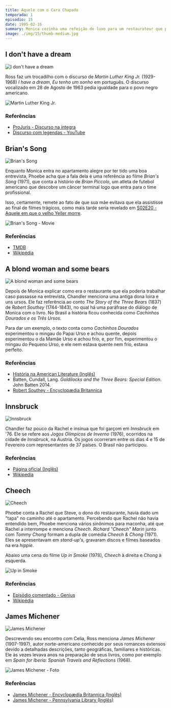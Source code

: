 ```yaml
---
title: Aquele com o Cara Chapado
temporada: 1
episodio: 15
date: 1995-02-16
summary: Monica cozinha uma refeição de luxo para um restaurateur que procura um novo chef, mas, infelizmente, ele está chapado.
image: ./img/15/thumb-medium.jpg
---
```


## I don't have a dream

![I don't have a dream](./img/15/i-don-t-have-a-dream.png)

<cena>
  <chandler
    original="- I don't have a dream."
    traducao="- Eu não tenho um sonho."
  />
  <ross
    original="- Ah, the lesser known I Don't Have a Dream speech."
    traducao="- Esse discurso é menos conhecido."
  />
</cena>

Ross faz um trocadilho com o discurso de *Martin Luther King Jr.* (1929-1968)
*I have a dream*, *Eu tenho um sonho* em português. O discurso vocalizado em
28 de Agosto de 1963 pedia igualdade para o povo negro americano.

![Martin Luther King Jr.](./img/15/martin-luther-king-jr.jpg)

### Referências

- [ProJuris - Discurso na íntegra](https://www.projuris.com.br/i-have-a-dream-de-martin-luther-king-jr-na-integra)
- [Discurso com legendas - YouTube](https://www.youtube.com/watch?v=fz_7luovxPc)

## Brian's Song

![Brian's Song](./img/15/brian-s-song.png)

<cena>
  <monica
    original="- Oh, I love my life. I love my life."
    traducao="- Eu adoro a minha vida!"
  />
  <phoebe
    original="- Brian's Song."
    traducao="- Brian's Song."
  />
</cena>

Enquanto Monica entra no apartamento alegre por ter tido uma boa entrevista, Phoebe
acha que a fala dela é uma referência ao filme *Brian's Song* (1971), que conta a
histório de *Brian Piccolo*, um atleta de futebol americano que descobre um câncer
terminal logo que entra para o time profissional.

Isso, certamente, remete ao fato de que sua mãe evitava que ela assistisse ao final
de filmes trágicos, como mais tarde seria revelado em
[S02E20 - Aquele em que o velho Yeller morre](/temporada/2/episodio/20/).

![Brian's Song - Movie](./img/15/brian-s-song-movie.jpg)

### Referências

- [TMDB](https://www.themoviedb.org/movie/18047-brian-s-song)
- [Wikipédia](https://en.wikipedia.org/wiki/Brian%27s_Song)

## A blond woman and some bears

![A blond woman and some bears](./img/15/a-blond-woman-and-some-bears.png)

<cena>
  <monica
    original="- It's not too big, not too small. It's just right."
    traducao="- Não é nem grande nem pequeno, é perfeito."
  />
  <chandler
    original="- Was it formerly owned by a blond woman and some bears?"
    traducao="- A antiga dona era loira e tinha ursos?"
  />
</cena>

Depois de Monica explicar como era o restaurante que ela poderia trabalhar caso
passasse na entrevista, Chandler menciona uma antiga dona loira e uns ursos. Ele
faz referência ao conto *The Story of the Three Bears* (1837) de *Robert Southey*
(1744-1843), no qual há uma paráfrase do diálogo de Monica com o livro.
No Brasil a história ficou conhecida como *Cachinhos Dourados e os Três Ursos*.

Para dar um exemplo, o texto conta como *Cachinhos Dourados* experimentou o mingau
do Papai Urso e achou quente, depois experimentou o da Mamãe Urso e achou frio, e,
por fim, experimentou o mingau do Pequeno Urso, e ele nem estava quente nem frio,
estava perfeito.

### Referências

- [História na American Literature (Inglês)](https://americanliterature.com/childrens-stories/goldilocks-and-the-three-bears)
- Batten, Cundall, Lang. *Goldilocks and the Three Bears: Special Edition*. John Batten 2014.
- [Robert Southey - Encyclopædia Britannica](https://www.britannica.com/biography/Robert-Southey)

## Innsbruck

![Innsbruck](./img/15/innsbruck.png)

<cena>
  <rachel
    original="- [...] And I've sort of been maintaining my amateur status so that I can waitress in the Olympics."
    traducao="- [...] E eu continuo sendo amadora para poder competir nas Olimpíadas."
  />
  <chandler
    original="- You know, I don't mean to brag, but I waited tables at Innsbruck in '76. Amuse-bouche?"
    traducao="- Não quero me gabar, mas fui garçom em Innsbruck, em '76. Amuse-bouche?"
  />
</cena>

Chandler faz pouco da Rachel e insinua que foi garçom em *Innsbruck* em '76. Ele se
refere aos *Jogos Olímpicos de Inverno* (1976), ocorridos na cidade de *Innsbruck*,
na Áustria. Os jogos ocorreram entre os dias 4 e 15 de Fevereiro com representantes
de 37 países. O Brasil não participou.

### Referências

- [Página oficial (Inglês)](https://www.olympic.org/innsbruck-1976)
- [Wikipedia](https://pt.wikipedia.org/wiki/Jogos_Ol%C3%ADmpicos_de_Inverno_de_1976)

## Cheech

![Cheech](./img/15/cheech.png)

<cena>
  <phoebe
    original="- Smoked a joint, you know? Lit a bone. Weed, hemp, ganja."
    traducao="- Fumou um baseado, maconha, erva, hemp."
  />
  <rachel
    original="- Okay, I'm with you, Cheech."
    traducao="- Já entendi, Cheech."
  />
</cena>

Phoebe conta a Rachel que Steve, o dono do restaurante, havia dado um "tapa" no
caminho até o apartamento. Percebendo que Rachel não havia entendido bem, Phoebe
menciona vários sinônimos para maconha, até que Rachel a interrompe e menciona *Cheech*.
*Richard "Cheech" Marin* junto com *Tommy Chong* formam a dupla de comédia
*Cheech & Chong* (1971). Eles se apresentavam em *stand-up's*, gravaram discos e
filmes baseados na era *hippie*.

Abaixo uma cena do filme *Up in Smoke* (1978), *Cheech* à direita e *Chong*
à esquerda.

![Up in Smoke](./img/15/up-in-smoke.jpg)

### Referências

- [Episódio comentado - Genius](https://genius.com/Friends-tv-the-one-with-the-stoned-guy-annotated)
- [Wikipédia](https://en.wikipedia.org/wiki/Cheech_%26_Chong)

## James Michener

![James Michener](./img/15/james-michener.png)

<cena>
  <joey
    original="- So, uh, how did it go with Celia?"
    traducao="- Então, como foi com Celia?"
  />
  <ross
    original="- I was unbelievable."
    traducao="- Eu fui inacreditável."
  />
  <joey
    original="- All right, Ross."
    traducao="- É isso aí, Ross."
  />
  <ross
    original="- I was the James Michener of dirty talk."
    traducao="- Fui o James Michener da sacanagem."
  />
</cena>

Descrevendo seu encontro com Celia, Ross menciona *James Michener* (1907-1997),
autor norte-americano conhecido por seus romances extensos devido a detalhadas
descrições, tanto geográficas, familiares e históricas. Ele às vezes levava anos na
preparação de seus livros, como por exemplo em
*Spain for Iberia: Spanish Travels and Reflections* (1968).

![James Michener - Foto](./img/15/james-michener-foto.jpg)

### Referências

- [James Michener - Encyclopædia Britannica (Inglês)](https://www.britannica.com/biography/James-Albert-Michener)
- [James Michener - Pennsylvania Library (Inglês)](https://pabook.libraries.psu.edu/michener__james_albert)
